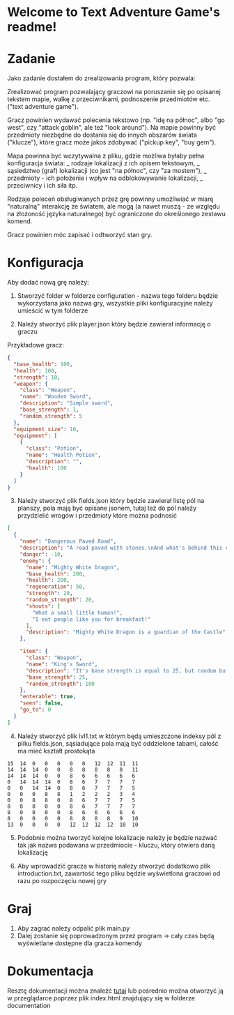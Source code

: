 # Welcome to Text Adventure Game's readme!

# Zadanie

Jako zadanie dostałem do zrealizowania program, który pozwala:

Zrealizować program pozwalający graczowi na poruszanie się po opisanej tekstem mapie, walkę z przeciwnikami, podnoszenie przedmiotów etc. ("text adventure game").

Gracz powinien wydawać polecenia tekstowo (np. "idę na północ", albo "go west", czy "attack goblin", ale też "look around"). Na mapie powinny być przedmioty niezbędne do dostania się do innych obszarów świata ("klucze"), które gracz może jakoś zdobywać ("pickup key", "buy gem").

Mapa powinna być wczytywalna z pliku, gdzie możliwa byłaby pełna konfiguracja świata: _ rodzaje lokalizacji z ich opisem tekstowym, _ sąsiedztwo (graf) lokalizacji (co jest "na północ", czy "za mostem"), _ przedmioty - ich położenie i wpływ na odblokowywanie lokalizacji, _ przeciwnicy i ich siła itp.

Rodzaje poleceń obsługiwanych przez grę powinny umożliwiać w miarę "naturalną" interakcję ze światem, ale mogą (a nawet muszą - ze względu na złożoność języka naturalnego) być ograniczone do określonego zestawu komend.

Gracz powinien móc zapisać i odtworzyć stan gry.

# Konfiguracja

Aby dodać nową grę należy:

1. Stworzyć folder w folderze configuration - nazwa tego folderu będzie wykorzystana jako nazwa gry, wszystkie pliki konfiguracyjne należy umieścić w tym folderze

2. Należy stworzyć plik player.json który będzie zawierał informację o graczu

Przykładowe gracz:

```json
{
  "base_health": 100,
  "health": 100,
  "strength": 10,
  "weapon": {
    "class": "Weapon",
    "name": "Wooden Sword",
    "description": "Simple sword",
    "base_strength": 1,
    "random_strength": 5
  },
  "equipment_size": 10,
  "equipment": [
    {
      "class": "Potion",
      "name": "Health Potion",
      "description": "",
      "health": 100
    }
  ]
}
```

3. Należy stworzyć plik fields.json który będzie zawierał listę pól na planszy, pola mają być opisane jsonem, tutaj też do pól należy przydzielić wrogów i przedmioty które można podnosić

```json
[
  {
    "name": "Dangerous Paved Road",
    "description": "A road paved with stones.\nAnd what's behind this cart?\nIt's a Mighty White Dragon",
    "danger": -10,
    "enemy": {
      "name": "Mighty White Dragon",
      "base_health": 200,
      "health": 200,
      "regeneration": 50,
      "strength": 20,
      "random_strength": 20,
      "shouts": [
        "What a small little human!",
        "I eat people like you for breakfast!"
      ],
      "description": "Mighty White Dragon is a guardian of the Castle"
    },

    "item": {
      "class": "Weapon",
      "name": "King's Sword",
      "description": "It's base strength is equal to 25, but random buff is 100 :o",
      "base_strength": 25,
      "random_strength": 100
    },
    "enterable": true,
    "seen": false,
    "go_to": 0
  }
]
```

4. Należy stworzyć plik lvl1.txt w którym będą umieszczone indeksy pól z pliku fields.json, sąsiadujące pola mają być oddzielone tabami, całość ma mieć kształt prostokąta

```
15	14	0	0	0	0	0	12	12	11	11
14	14	14	0	0	8	8	8	8	8	11
14	14	14	0	0	8	6	6	6	6	6
0	14	14	14	0	8	6	7	7	7	7
0	0	14	14	0	8	6	7	7	7	5
0	0	0	8	8	1	2	2	2	3	4
0	0	8	8	0	8	6	7	7	7	5
8	8	8	0	0	8	6	7	7	7	7
8	0	0	0	0	8	6	6	6	6	6
8	0	0	0	0	8	8	8	8	9	10
13	0	0	0	0	12	12	12	12	10	10

```
5. Podobnie można tworzyć kolejne lokalizacje należy je będzie nazwać tak jak nazwa podawana w przedmiocie - kluczu, który otwiera daną lokalizację

6. Aby wprowadzić gracza w historię należy stworzyć dodatkowo plik introduction.txt, zawartość tego pliku będzie wyświetlona graczowi od razu po rozpoczęciu nowej gry

# Graj

1. Aby zagrać należy odpalić plik main.py
2. Dalej zostanie się poprowadzonym przez program -> cały czas będą wyświetlane dostępne dla gracza komendy

# Dokumentacja

Resztę dokumentacji można znaleźć [tutaj](./documentation/index.html) lub pośrednio można otworzyć ją w przeglądarce poprzez plik index.html znajdujący się w folderze documentation
